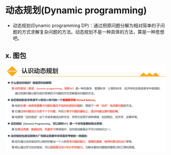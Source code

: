 # 动态规划(Dynamic programming)

+ 动态规划(Dynamic programming DP)：通过把原问题分解为相对简单的子问题的方式求解复杂问题的方法。动态规划不是一种具体的方法，算是一种思想吧。



## x. 图包

![image-20230731173654372](动态规划.assets/image-20230731173654372.png)

